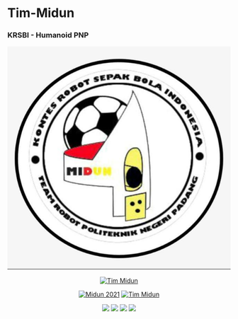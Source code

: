 # Tim-Midun
### KRSBI - Humanoid PNP
<p align="center">
<img src="Logo Midun.png" tittle="midun"/>
 </p>

<p align="center"><a href="https://github.com/timmidun"><img title="Tim Midun" src="https://github-readme-stats.vercel.app/api?username=timmidun&show_icons=true&include_all_commits=true&theme=chartreuse-dark&cache_seconds=3200"></a>
</p>



<p align="center">
<a href="https://github.com/timmidun/Midun-2021"><img title="Midun 2021" src="https://github-readme-stats.vercel.app/api/pin/?username=timmidun&repo=Midun-2021&theme=radical"></a>
<a href="https://github.com/timmidun/tim-midun"><img title="Tim Midun" src="https://github-readme-stats.vercel.app/api/pin/?username=timmidun&repo=tim-midun&theme=highcontrast"></a>
</p>
 <p align="center">
<code><a href="https://www.python.org/" target="_blank"><img height="50" src="https://www.vectorlogo.zone/logos/python/python-ar21.svg"></a></code>
<code><a href="https://www.linux.org/" target="_blank"><img height="50" src="https://www.vectorlogo.zone/logos/opencv/opencv-ar21.svg"></a></code>
<code><a href="https://www.arduino.cc/" target="_blank"><img height="50" src="https://www.vectorlogo.zone/logos/arduino/arduino-ar21.svg"></a></code>
<code><a href="https://www.linux.org/" target="_blank"><img height="50" src="https://www.vectorlogo.zone/logos/linux/linux-ar21.svg"></a></code>
 
 

<br/><br/>

